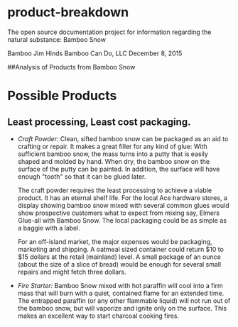 # product-breakdown
The open source documentation project for information regarding the natural substance: Bamboo Snow

Bamboo Jim Hinds
Bamboo Can Do, LLC
December 8, 2015


##Analysis of Products from Bamboo Snow
# Possible Products
## Least processing, Least cost packaging.
* *Craft Powder:*  Clean, sifted bamboo snow can be packaged as an aid to crafting or repair.  It makes a great filler for any kind of glue:  With sufficient bamboo snow, the mass turns into a putty that is easily shaped and molded by hand.  When dry, the bamboo snow on the surface of the putty can be painted.  In addition, the surface will have enough "tooth" so that it can be glued later.

  The craft powder requires the least processing to achieve a viable product.   It has an eternal shelf life.
   For the local Ace hardware stores, a display showing bamboo snow mixed with several common glues would show prospective customers what to expect from mixing say, Elmers Glue-all with Bamboo Snow.  The local packaging could be as simple as a baggie with a label.

  For an off-island market, the major expenses would be packaging, marketing and shipping.  A oatmeal sized container could return $10 to $15 dollars at the retail (mainland) level.  A small package of an ounce (about the size of a slice of bread) would be enough for several small repairs and might fetch three dollars. 

* *Fire Starter:* Bamboo Snow mixed with hot paraffin will cool into a firm mass that will burn with a quiet, contained flame for an extended time.  The entrapped paraffin (or any other flammable liquid) will not run out of the bamboo snow, but will vaporize and ignite only on the surface.
   This makes an excellent way to start charcoal cooking fires. 

 

> 
